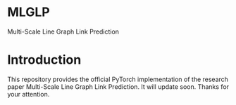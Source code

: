 # MLGLP
Multi-Scale Line Graph Link Prediction

# Introduction
This repository provides the official PyTorch implementation of the research paper Multi-Scale Line Graph Link Prediction. It will update soon. Thanks for your attention.

